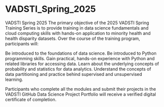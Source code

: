 # VADSTI_Spring_2025
 VADSTI Spring 2025 
The primary objective of the 2025 VADSTI Spring Training Series is to provide training in data science fundamentals and cloud computing skills with hands-on application to minority health and health disparity datasets.  Over the course of the training program, participants will:

Be introduced to the foundations of data science.
Be introduced to Python programming skills.
Gain practical, hands-on experience with Python and related libraries for accessing data.
Learn about the underlying concepts of probability and statistics for data analytics.
Understand the concepts of data partitioning and practice behind supervised and unsupervised learning.

Participants who complete all the modules and submit their projects in the VADSTI GitHub Data Science Project Portfolio will receive a verified digital certificate of completion.

